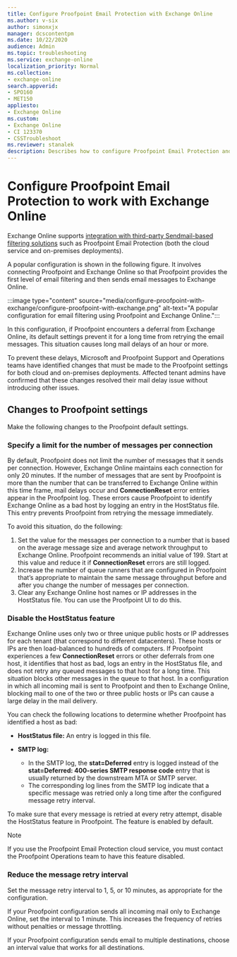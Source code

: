 ```yaml
---
title: Configure Proofpoint Email Protection with Exchange Online
ms.author: v-six
author: simonxjx
manager: dcscontentpm
ms.date: 10/22/2020
audience: Admin
ms.topic: troubleshooting
ms.service: exchange-online
localization_priority: Normal
ms.collection: 
- exchange-online
search.appverid:
- SPO160
- MET150
appliesto:
- Exchange Online
ms.custom: 
- Exchange Online
- CI 123370
- CSSTroubleshoot 
ms.reviewer: stanalek
description: Describes how to configure Proofpoint Email Protection and other Sendmail-based applications with Exchange Online. 
---
```

# Configure Proofpoint Email Protection to work with Exchange Online

Exchange Online supports [integration with third-party Sendmail-based filtering solutions](/exchange/mail-flow-best-practices/manage-mail-flow-using-third-party-cloud) such as Proofpoint Email Protection (both the cloud service and on-premises deployments).

A popular configuration is shown in the following figure. It involves connecting Proofpoint and Exchange Online so that Proofpoint provides the first level of email filtering and then sends email messages to Exchange Online.

:::image type="content" source="media/configure-proofpoint-with-exchange/configure-proofpoint-with-exchange.png" alt-text="A popular configuration for email filtering using Proofpoint and Exchange Online.":::

In this configuration, if Proofpoint encounters a deferral from Exchange Online, its default settings prevent it for a long time from retrying the email messages. This situation causes long mail delays of an hour or more.

To prevent these delays, Microsoft and Proofpoint Support and Operations teams have identified changes that must be made to the Proofpoint settings for both cloud and on-premises deployments. Affected tenant admins have confirmed that these changes resolved their mail delay issue without introducing other issues.

## Changes to Proofpoint settings

Make the following changes to the Proofpoint default settings.

### Specify a limit for the number of messages per connection

By default, Proofpoint does not limit the number of messages that it sends per connection. However, Exchange Online maintains each connection for only 20 minutes. If the number of messages that are sent by Proofpoint is more than the number that can be transferred to Exchange Online within this time frame, mail delays occur and **ConnectionReset** error entries appear   in the Proofpoint log. These errors cause Proofpoint to identify Exchange Online as a bad host by logging an entry in the HostStatus file. This entry prevents Proofpoint from retrying the message immediately.

To avoid this situation, do the following:

1. Set the value for the messages per connection to a number that is based on the average message size and average network throughput to Exchange Online. Proofpoint recommends an initial value of 199. Start at this value and reduce it if **ConnectionReset** errors are still logged.
2. Increase the number of queue runners that are configured in Proofpoint that’s appropriate to maintain the same message throughput before and after you change the number of messages per connection.
3. Clear any Exchange Online host names or IP addresses in the HostStatus file. You can use the Proofpoint UI to do this.

### Disable the HostStatus feature

Exchange Online uses only two or three unique public hosts or IP addresses for each tenant (that correspond to different datacenters). These hosts or IPs are then load-balanced to hundreds of computers. If Proofpoint experiences a few **ConnectionReset** errors or other deferrals from one host, it identifies that host as bad, logs an entry in the HostStatus file, and does not retry any queued messages to that host for a long time. This situation blocks other messages in the queue to that host. In a configuration in which all incoming mail is sent to Proofpoint and then to Exchange Online, blocking mail to one of the two or three public hosts or IPs can cause a large delay in the mail delivery.

You can check the following locations to determine whether Proofpoint has identified a host as bad:

- **HostStatus file:** An entry is logged in this file.
- **SMTP log:**

  - In the SMTP log, the **stat=Deferred** entry is logged instead of the **stat=Deferred: 400-series SMTP response code** entry that is usually returned by the downstream MTA or SMTP server.
  - The corresponding log lines from the SMTP log indicate that a specific message was retried only a long time after the configured message retry interval.

To make sure that every message is retried at every retry attempt, disable the HostStatus feature in Proofpoint. The feature is enabled by default.

> [!Note]
> If you use the Proofpoint Email Protection cloud service, you must contact the Proofpoint Operations team to have this feature disabled.

### Reduce the message retry interval

Set the message retry interval to 1, 5, or 10 minutes, as appropriate for the configuration.

If your Proofpoint configuration sends all incoming mail only to Exchange Online, set the interval to 1 minute. This increases the frequency of retries without penalties or message throttling.

If your Proofpoint configuration sends email to multiple destinations, choose an interval value that works for all destinations.
